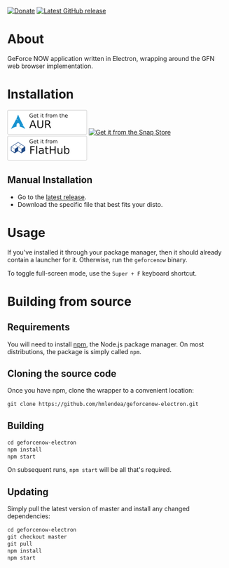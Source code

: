 [![Donate](https://img.shields.io/badge/-%E2%99%A5%20Donate-%23ff69b4)](https://hmlendea.go.ro/fund.html) [![Latest GitHub release](https://img.shields.io/github/v/release/hmlendea/geforcenow-electron)](https://github.com/hmlendea/geforcenow-electron/releases/latest)

# About

GeForce NOW application written in Electron, wrapping around the GFN web browser implementation.

# Installation

[![Get it from the AUR](https://raw.githubusercontent.com/hmlendea/readme-assets/master/install_from_aur.png)](https://aur.archlinux.org/packages/geforcenow-electron/) [![Get it from the Snap Store](https://raw.githubusercontent.com/snapcore/snap-store-badges/master/EN/%5BEN%5D-snap-store-white.png)](https://snapcraft.io/geforcenow) [![Get it from FlatHub](https://raw.githubusercontent.com/hmlendea/readme-assets/master/badges/stores/flathub.png)](https://www.flathub.org/apps/details/io.github.hmlendea.geforcenow-electron)

## Manual Installation

 - Go to the [latest release](https://github.com/hmlendea/geforcenow-electron/releases/latest).
 - Download the specific file that best fits your disto.

# Usage

If you've installed it through your package manager, then it should already contain a launcher for it. Otherwise, run the `geforcenow` binary.

To toggle full-screen mode, use the `Super + F` keyboard shortcut.

# Building from source

## Requirements

You will need to install [npm](https://www.npmjs.com/), the Node.js package manager. On most distributions, the package is simply called `npm`.

## Cloning the source code

Once you have npm, clone the wrapper to a convenient location:

```
git clone https://github.com/hmlendea/geforcenow-electron.git
```

## Building

```
cd geforcenow-electron
npm install
npm start
```

On subsequent runs, `npm start` will be all that's required.

## Updating

Simply pull the latest version of master and install any changed dependencies:

```
cd geforcenow-electron
git checkout master
git pull
npm install
npm start
```
